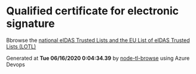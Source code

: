 # Qualified certificate for electronic signature 
 Bbrowse the [national eIDAS Trusted Lists and the EU List of eIDAS Trusted Lists (LOTL)](https://webgate.ec.europa.eu/tl-browser/#/) 
 
 
Generated at **Tue 06/16/2020  0:04:34.39** by [node-tl-browse](https://github.com/ymedlop/node-tl-browser) using Azure Devops 
